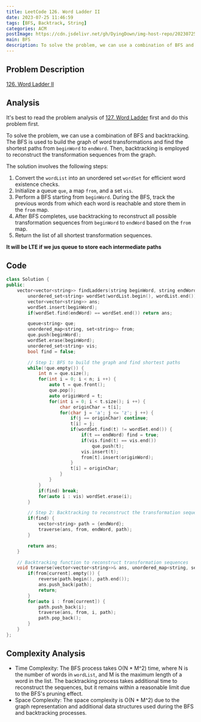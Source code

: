 ```yaml
---
title: LeetCode 126. Word Ladder II
date: 2023-07-25 11:46:59
tags: [BFS, Backtrack, String]
categories: ACM
postImage: https://cdn.jsdelivr.net/gh/DyingDown/img-host-repo/202307251203451.jpg
main: BFS
description: To solve the problem, we can use a combination of BFS and backtracking. 
---
```


## Problem Description

[126. Word Ladder II](https://leetcode.com/problems/word-ladder-ii/description/)

## Analysis

It's best to read the problem analysis of [127. Word Ladder](https://dyingdown.github.io/2023/03/07/LeetCode-127-Word-Ladder/) first and do this problem first.

To solve the problem, we can use a combination of BFS and backtracking. The BFS is used to build the graph of word transformations and find the shortest paths from `beginWord` to `endWord`. Then, backtracking is employed to reconstruct the transformation sequences from the graph.

The solution involves the following steps:

1. Convert the `wordList` into an unordered set `wordSet` for efficient word existence checks.
2. Initialize a queue `que`, a map `from`, and a set `vis`.
3. Perform a BFS starting from `beginWord`. During the BFS, track the previous words from which each word is reachable and store them in the `from` map.
4. After BFS completes, use backtracking to reconstruct all possible transformation sequences from `beginWord` to `endWord` based on the `from` map.
5. Return the list of all shortest transformation sequences.

**It will be LTE if we jus queue to store each intermediate paths**

## Code

```c++
class Solution {
public:
    vector<vector<string>> findLadders(string beginWord, string endWord, vector<string>& wordList) {
        unordered_set<string> wordSet(wordList.begin(), wordList.end());
        vector<vector<string>> ans;
        wordSet.insert(beginWord);
        if(wordSet.find(endWord) == wordSet.end()) return ans;

        queue<string> que;
        unordered_map<string, set<string>> from;
        que.push(beginWord);
        wordSet.erase(beginWord);
        unordered_set<string> vis;
        bool find = false;

        // Step 1: BFS to build the graph and find shortest paths
        while(!que.empty()) {
            int n = que.size();
            for(int i = 0; i < n; i ++) {
                auto t = que.front();
                que.pop();
                auto originWord = t;
                for(int i = 0; i < t.size(); i ++) {
                    char originChar = t[i];
                    for(char j = 'a'; j <= 'z'; j ++) {
                        if(j == originChar) continue;
                        t[i] = j;
                        if(wordSet.find(t) != wordSet.end()) {
                            if(t == endWord) find = true;
                            if(vis.find(t) == vis.end())
                                que.push(t);
                            vis.insert(t);
                            from[t].insert(originWord);
                        }
                        t[i] = originChar;
                    }
                }
            }
            if(find) break;
            for(auto i : vis) wordSet.erase(i);
        }

        // Step 2: Backtracking to reconstruct the transformation sequences
        if(find) {
            vector<string> path = {endWord};
            traverse(ans, from, endWord, path);
        }

        return ans;
    }

    // Backtracking function to reconstruct transformation sequences
    void traverse(vector<vector<string>>& ans, unordered_map<string, set<string>>& from, string& current, vector<string> path) {
        if(from[current].empty()) {
            reverse(path.begin(), path.end());
            ans.push_back(path);
            return;
        }
        for(auto i : from[current]) {
            path.push_back(i);
            traverse(ans, from, i, path);
            path.pop_back();
        }
    }
};
```

## Complexity Analysis

- Time Complexity: The BFS process takes O(N * M^2) time, where N is the number of words in `wordList`, and M is the maximum length of a word in the list. The backtracking process takes additional time to reconstruct the sequences, but it remains within a reasonable limit due to the BFS's pruning effect.
- Space Complexity: The space complexity is O(N * M^2) due to the graph representation and additional data structures used during the BFS and backtracking processes.